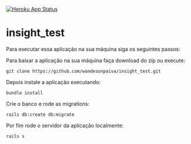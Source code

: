 [![Heroku App Status](http://heroku-shields.herokuapp.com/vast-inlet-28343)](https://vast-inlet-28343.herokuapp.com)

# insight_test

Para executar essa aplicação na sua máquina siga os seguintes passos:

Para baixar a aplicação na sua máquina faça download do zip ou execute:

`git clone https://github.com/wandesonpaiva/insight_test.git`

Depois instale a aplicação executando:

`bundle install`

Crie o banco e rode as migrations:

`rails db:create db:migrate`

Por fim rode o servidor da aplicação localmente:

`rails s`